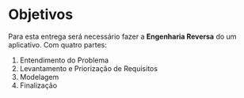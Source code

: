 # Objetivos

Para esta entrega será necessário fazer a **Engenharia Reversa** do um aplicativo. Com quatro partes:

1. Entendimento do Problema
2. Levantamento e Priorização de Requisitos
3. Modelagem
4. Finalização
